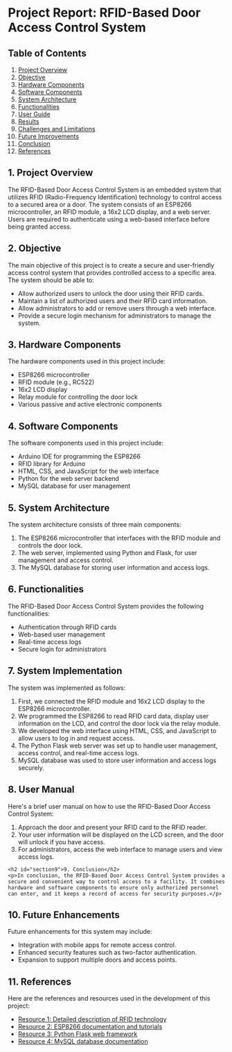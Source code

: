 
<h1>Project Report: RFID-Based Door Access Control System</h1>

<h2>Table of Contents</h2>
    <ol>
 <li><a href="#section1">Project Overview</a></li>
        <li><a href="#section2">Objective</a></li>
        <li><a href="#section3">Hardware Components</a></li>
        <li><a href="#section4">Software Components</a></li>
        <li><a href="#section5">System Architecture</a></li>
        <li><a href="#section6">Functionalities</a></li>
        <li><a href="#section7">User Guide</a></li>
        <li><a href="#section8">Results</a></li>
        <li><a href="#section9">Challenges and Limitations</a></li>
        <li><a href="#section10">Future Improvements</a></li>
        <li><a href="#section11">Conclusion</a></li>
        <li><a href="#section12">References</a></li>
    </ol>

  <h2 id="section1">1. Project Overview</h2>
    <p>The RFID-Based Door Access Control System is an embedded system that utilizes RFID (Radio-Frequency Identification) technology to control access to a secured area or a door. The system consists of an ESP8266 microcontroller, an RFID module, a 16x2 LCD display, and a web server. Users are required to authenticate using a web-based interface before being granted access.</p>

<h2 id="section2">2. Objective</h2>
    <p>The main objective of this project is to create a secure and user-friendly access control system that provides controlled access to a specific area. The system should be able to:</p>
    <ul>
        <li>Allow authorized users to unlock the door using their RFID cards.</li>
        <li>Maintain a list of authorized users and their RFID card information.</li>
        <li>Allow administrators to add or remove users through a web interface.</li>
        <li>Provide a secure login mechanism for administrators to manage the system.</li>
    </ul>
    <h2 id="section3">3. Hardware Components</h2>
    <p>The hardware components used in this project include:</p>
    <ul>
        <li>ESP8266 microcontroller</li>
        <li>RFID module (e.g., RC522)</li>
        <li>16x2 LCD display</li>
        <li>Relay module for controlling the door lock</li>
        <li>Various passive and active electronic components</li>
    </ul>

  <h2 id="section4">4. Software Components</h2>
    <p>The software components used in this project include:</p>
    <ul>
        <li>Arduino IDE for programming the ESP8266</li>
        <li>RFID library for Arduino</li>
        <li>HTML, CSS, and JavaScript for the web interface</li>
        <li>Python for the web server backend</li>
        <li>MySQL database for user management</li>
    </ul>

  <h2 id="section5">5. System Architecture</h2>
    <p>The system architecture consists of three main components:</p>
    <ol>
        <li>The ESP8266 microcontroller that interfaces with the RFID module and controls the door lock.</li>
        <li>The web server, implemented using Python and Flask, for user management and access control.</li>
        <li>The MySQL database for storing user information and access logs.</li>
    </ol>

  <h2 id="section6">6. Functionalities</h2>
    <p>The RFID-Based Door Access Control System provides the following functionalities:</p>
    <ul>
        <li>Authentication through RFID cards</li>
        <li>Web-based user management</li>
        <li>Real-time access logs</li>
        <li>Secure login for administrators</li>
    </ul>

<h2 id="section7">7. System Implementation</h2>
    <p>The system was implemented as follows:</p>
    <ol>
        <li>First, we connected the RFID module and 16x2 LCD display to the ESP8266 microcontroller.</li>
       <li>We programmed the ESP8266 to read RFID card data, display user information on the LCD, and control the door lock via the relay module.</li>
  <li>We developed the web interface using HTML, CSS, and JavaScript to allow users to log in and request access.</li>
  <li>The Python Flask web server was set up to handle user management, access control, and real-time access logs.</li>
 <li>MySQL database was used to store user information and access logs securely.</li>
    </ol>

  <h2 id="section8">8. User Manual</h2>
    <p>Here's a brief user manual on how to use the RFID-Based Door Access Control System:</p>
    <ol>
 <li>Approach the door and present your RFID card to the RFID reader.</li>
        <li>Your user information will be displayed on the LCD screen, and the door will unlock if you have access.</li>
<li>For administrators, access the web interface to manage users and view access logs.</li>
    </ol>

    <h2 id="section9">9. Conclusion</h2>
    <p>In conclusion, the RFID-Based Door Access Control System provides a secure and convenient way to control access to a facility. It combines hardware and software components to ensure only authorized personnel can enter, and it keeps a record of access for security purposes.</p>

   <h2 id="section10">10. Future Enhancements</h2>
    <p>Future enhancements for this system may include:</p>
    <ul>
        <li>Integration with mobile apps for remote access control.</li>
        <li>Enhanced security features such as two-factor authentication.</li>
        <li>Expansion to support multiple doors and access points.</li>
    </ul>
   <h2 id="section11">11. References</h2>
    <p>Here are the references and resources used in the development of this project:</p>
    <ul>
        <li><a href="https://www.example.com/resource1">Resource 1: Detailed description of RFID technology</a></li>
        <li><a href="https://www.example.com/resource2">Resource 2: ESP8266 documentation and tutorials</a></li>
        <li><a href="https://www.example.com/resource3">Resource 3: Python Flask web framework</a></li>
        <li><a href="https://www.example.com/resource4">Resource 4: MySQL database documentation</a></li>
    </ul>
